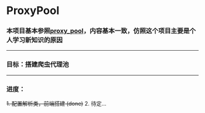 # ProxyPool

### 本项目基本参照[proxy_pool](https://github.com/jhao104/proxy_pool)，内容基本一致，仿照这个项目主要是个人学习新知识的原因

---
### 目标：搭建爬虫代理池

---
### 进度：
~~1. 配置解析类，前端搭建  (done)~~
2. 待定...
